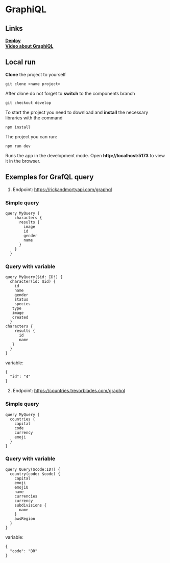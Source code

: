 # GraphiQL

## Links

[**Deploy**](https://rss-graphql.netlify.app/)</br>
[**Video about GraphiQL**](https://youtu.be/XTTEL8_aNhM)

## Local run

**Clone** the project to yourself
```
git clone <name project>
```

After clone do not forget to **switch** to the components branch
```
git checkout develop
```

To start the project you need to download and **install** the necessary libraries with the command
```
npm install
```

The project you can run:
```
npm run dev
```

Runs the app in the development mode. Open **http://localhost:5173** to view it in the browser.

## Exemples for GrafQL query ##
1. Endpoint: https://rickandmortyapi.com/graphql
### Simple query ###
```
query MyQuery {
    characters {
      results {
        image
        id
        gender
        name
      }
    }
  }
```
### Query with variable ###
```
query MyQuery($id: ID!) {
  character(id: $id) {
    id
    name
    gender
    status
    species
   type
   image
   created
  }
characters {
    results {
      id
      name
   }
  }
}
```
variable:
```
{
  "id": "4"
}
```

2. Endpoint: https://countries.trevorblades.com/graphql
### Simple query ###
```
query MyQuery {
  countries {
    capital
    code
    currency
    emoji
  }
}
```
### Query with variable ###

```
query Query($code:ID!) {
  country(code: $code) {
    capital
    emoji
    emojiU
    name
    currencies
    currency
    subdivisions {
      name
    }
    awsRegion
  }
}
```
variable:

```
{
  "code": "BR"
}
```
